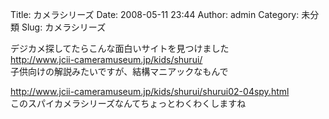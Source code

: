 Title: カメラシリーズ
Date: 2008-05-11 23:44
Author: admin
Category: 未分類
Slug: カメラシリーズ

デジカメ探してたらこんな面白いサイトを見つけました  
<http://www.jcii-cameramuseum.jp/kids/shurui/>  
子供向けの解説みたいですが、結構マニアックなもんで

<http://www.jcii-cameramuseum.jp/kids/shurui/shurui02-04spy.html>  
このスパイカメラシリーズなんてちょっとわくわくしますね

